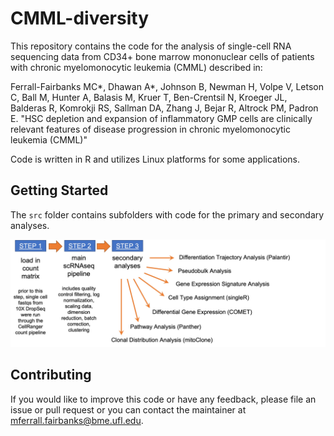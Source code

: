 # CMML-diversity

This repository contains the code for the analysis of single-cell RNA sequencing data from CD34+ bone marrow mononuclear cells of patients with chronic myelomonocytic leukemia (CMML) described in:  

Ferrall-Fairbanks MC*, Dhawan A*, Johnson B, Newman H, Volpe V, Letson C, Ball M, Hunter A, Balasis M, Kruer T, Ben-Crentsil N, Kroeger JL, Balderas R, Komrokji RS, Sallman DA, Zhang J, Bejar R, Altrock PM, Padron E. "HSC depletion and expansion of inflammatory GMP cells are clinically relevant features of disease progression in chronic myelomonocytic leukemia (CMML)"

Code is written in R and utilizes Linux platforms for some applications. 

## Getting Started
The `src` folder contains subfolders with code for the primary and secondary analyses. 

![image](/_assets/CMML-scRNAseq-workflow.jpg)

## Contributing
If you would like to improve this code or have any feedback, please file an issue or pull request or you can contact the maintainer at mferrall.fairbanks@bme.ufl.edu. 
